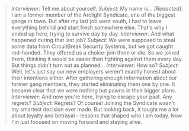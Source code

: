 >*Interviewer:* Tell me about yourself.
>*Subject:* My name is... *[Redacted]*. I am a former member of the Arclight Syndicate, one of the biggest gangs in town. But after my last job went south, I had to leave everything behind and start fresh somewhere else. That's why I ended up here, trying to survive day by day.
>*Interviewer:* And what happened during that last job?
>*Subject:* We were supposed to steal some data from CircuitBreak Security Systems, but we got caught red-handed. They offered us a choice: join them or die. So we joined them, thinking it would be easier than fighting against them every day. But things didn't turn out as planned...
>*Interviewer:* How so?
>*Subject:* Well, let's just say our new employers weren't exactly honest about their intentions either. After gathering enough information about our former gang members, they started eliminating them one by one. It became clear that we were nothing but pawns in their bigger plans.
>*Interviewer:* And now you're here, trying to escape your past. Any regrets?
>*Subject:* Regrets? Of course! Joining the Syndicate wasn't my smartest decision ever made. But looking back, it taught me a lot about loyalty and betrayal – lessons that shaped who I am today. Now I'm just focused on moving forward and staying alive.
